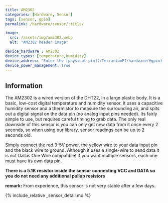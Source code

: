 ```yaml
---
title: AM2302
categories: [Hardware, Sensor]
tags: [sensor, gpio]
permalink: /hardware/sensor/:title/

image:
  src: /assets/img/am2302.webp
  alt: "AM2302 header image"

device_hardware : AM2302
device_types: [temperature,humidity]
device_address: "Enter the [physical pin](/TerrariumPI/hardware/#gpio) number where the data is connected<br />Ex: `27`"
device_power_management: true
---
```


## Information
The AM2302 is a wired version of the DHT22, in a large plastic body. It is a basic, low-cost digital temperature and humidity sensor. It uses a capacitive humidity sensor and a thermistor to measure the surrounding air, and spits out a digital signal on the data pin (no analog input pins needed). Its fairly simple to use, but requires careful timing to grab data. The only real downside of this sensor is you can only get new data from it once every 2 seconds, so when using our library, sensor readings can be up to 2 seconds old.

Simply connect the red 3-5V power, the yellow wire to your data input pin and the black wire to ground. Although it uses a single-wire to send data it is not Dallas One Wire compatible! If you want multiple sensors, each one must have its own data pin.

**There is a 5.1K resistor inside the sensor connecting VCC and DATA so you do not need any additional pullup resistors**

**remark:** From experience, this sensor is not very stable after a few days.

{% include_relative _sensor_detail.md %}